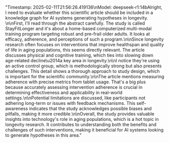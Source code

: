 "<metadata>Timestamp: 2025-02-11T21:56:26.419136\nModel: deepseek-r1:14b</metadata>Alright, I need to evaluate whether this scientific article should be included in a knowledge graph for AI systems generating hypotheses in longevity. \n\nFirst, I'll read through the abstract carefully. The study is called StayFitLonger and it's about a home-based computerized multi-modal training program targeting robust and pre-frail older adults. It looks at efficacy, adherence, and perceptions of such a program.\n\nSince longevity research often focuses on interventions that improve healthspan and quality of life in aging populations, this seems directly relevant. The article discusses physical and cognitive training, which ties into slowing down age-related decline\u2014a key area in longevity.\n\nI notice they're using an active control group, which is methodologically strong but also presents challenges. This detail shows a thorough approach to study design, which is important for the scientific community.\n\nThe article mentions measuring adherence with precise metrics from tablet usage. That's a big plus because accurately assessing intervention adherence is crucial in determining effectiveness and applicability in real-world settings.\n\nPotential limitations are discussed, like participants not adhering long-term or issues with feedback mechanisms. This self-awareness indicates that the study acknowledges possible biases and pitfalls, making it more credible.\n\nOverall, the study provides valuable insights into technology's role in aging populations, which is a hot topic in longevity research. It contributes to understanding both the benefits and challenges of such interventions, making it beneficial for AI systems looking to generate hypotheses in this area."